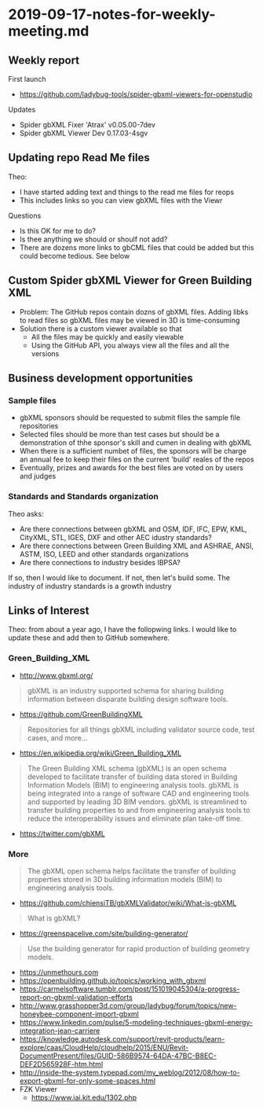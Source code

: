 # 2019-09-17-notes-for-weekly-meeting.md


## Weekly report

First launch

* https://github.com/ladybug-tools/spider-gbxml-viewers-for-openstudio

Updates

* Spider gbXML Fixer 'Atrax' v0.05.00-7dev
* Spider gbXML Viewer Dev 0.17.03-4sgv


## Updating repo Read Me files

Theo:

* I have started adding text and things to the read me files for reops
* This includes links so you can view gbXML files with the Viewr

Questions

* Is this OK for me to do?
* Is thee anything we should or shoulf not add?
* There are dozens more links to gbCML files that could be added but this could become tedious. See below

## Custom Spider gbXML Viewer for Green Building XML

* Problem: The GitHub repos contain dozns of gbXML files. Adding libks to read files so gbXML files may be viewed in 3D is time-consuming
* Solution there is a custom viewer available so that
	* All the files may be quickly and easily viewable
	* Using the GitHub API, you always view all the files and all the versions


## Business development opportunities

### Sample files

* gbXML sponsors should be requested to submit files the sample file repositories
* Selected files should be more than test cases but should be a demonstration of thhe sponsor's skill and cumen in dealing with gbXML
* When there is a sufficient numbet of files, the sponsors will be charge an annual fee to keep their files on the current 'build' reales of the repos
* Eventually, prizes and awards for the best files are voted on by users and judges


### Standards and Standards organization

Theo asks:

* Are there connections between gbXML and OSM, IDF, IFC, EPW, KML, CityXML, STL, IGES, DXF and other AEC idustry standards?
* Are there connections between Green Building XML and ASHRAE, ANSI, ASTM, ISO, LEED and other standards organizations
* Are there connections to industry besides IBPSA?

If so, then I would like to document. If not, then let's build some. The industry of industry standards is a growth industry


## Links of Interest

Theo: from about a year ago, I have the follopwing links. I would like to update these and add then to GitHub somewhere.


### Green_Building_XML

* http://www.gbxml.org/

> gbXML is an industry supported schema for sharing building information between disparate building design software tools.

* https://github.com/GreenBuildingXML
> Repositories for all things gbXML including validator source code, test cases, and more...

* https://en.wikipedia.org/wiki/Green_Building_XML

> The Green Building XML schema (gbXML) is an open schema developed to facilitate transfer of building data stored in Building Information Models (BIM) to engineering analysis tools. gbXML is being integrated into a range of software CAD and engineering tools and supported by leading 3D BIM vendors. gbXML is streamlined to transfer building properties to and from engineering analysis tools to reduce the interoperability issues and eliminate plan take-off time.


* https://twitter.com/gbXML


### More

> The gbXML open schema helps facilitate the transfer of building properties stored in 3D building information models (BIM) to engineering analysis tools.

* https://github.com/chiensiTB/gbXMLValidator/wiki/What-is-gbXML


> What is gbXML?

* https://greenspacelive.com/site/building-generator/

> Use the building generator for rapid production of building geometry models.

* https://unmethours.com
* https://openbuilding.github.io/topics/working_with_gbxml
* https://carmelsoftware.tumblr.com/post/151019045304/a-progress-report-on-gbxml-validation-efforts
* http://www.grasshopper3d.com/group/ladybug/forum/topics/new-honeybee-component-import-gbxml
* https://www.linkedin.com/pulse/5-modeling-techniques-gbxml-energy-integration-jean-carriere
* https://knowledge.autodesk.com/support/revit-products/learn-explore/caas/CloudHelp/cloudhelp/2015/ENU/Revit-DocumentPresent/files/GUID-586B9574-64DA-47BC-B8EC-DEF2D565928F-htm.html
* http://inside-the-system.typepad.com/my_weblog/2012/08/how-to-export-gbxml-for-only-some-spaces.html
* FZK Viewer
	* https://www.iai.kit.edu/1302.php

